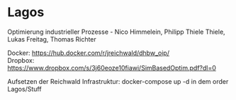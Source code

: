 # Lagos
Optimierung industrieller Prozesse - Nico Himmelein, Philipp Thiele Thiele, Lukas Freitag, Thomas Richter

Docker: https://hub.docker.com/r/jreichwald/dhbw_oip/
</br>
Dropbox: https://www.dropbox.com/s/3j60eoze10fiawi/SimBasedOptim.pdf?dl=0

Aufsetzen der Reichwald Infrastruktur:
docker-compose up -d in dem order Lagos/Stuff
